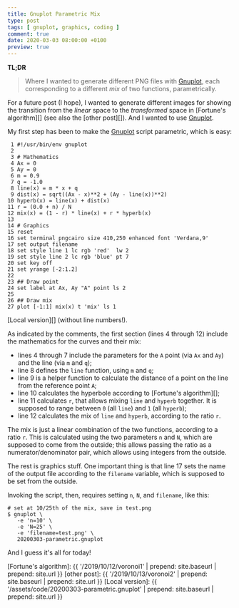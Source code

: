 ```yaml
---
title: Gnuplot Parametric Mix
type: post
tags: [ gnuplot, graphics, coding ]
comment: true
date: 2020-03-03 08:00:00 +0100
preview: true
---
```


**TL;DR**

> Where I wanted to generate different PNG files with [Gnuplot][], each
> corresponding to a different *mix* of two functions, parametrically.

For a future post (I hope), I wanted to generate different images for
showing the transition from the *linear* space to the *transformed*
space in [Fortune's algorithm][] (see also the [other post][]). And I
wanted to use [Gnuplot][].

My first step has been to make the [Gnuplot][] script parametric, which
is easy:

```
 1 #!/usr/bin/env gnuplot
 2
 3 # Mathematics
 4 Ax = 0
 5 Ay = 0
 6 m = 0.9
 7 q = -1.0
 8 line(x) = m * x + q
 9 dist(x) = sqrt((Ax - x)**2 + (Ay - line(x))**2)
10 hyperb(x) = line(x) + dist(x)
11 r = (0.0 + n) / N
12 mix(x) = (1 - r) * line(x) + r * hyperb(x)
13
14 # Graphics
15 reset
16 set terminal pngcairo size 410,250 enhanced font 'Verdana,9'
17 set output filename
18 set style line 1 lc rgb 'red'  lw 2
19 set style line 2 lc rgb 'blue' pt 7
20 set key off
21 set yrange [-2:1.2]
22
23 ## Draw point
24 set label at Ax, Ay "A" point ls 2
25
26 ## Draw mix
27 plot [-1:1] mix(x) t 'mix' ls 1
```

[Local version][] (without line numbers!).

As indicated by the comments, the first section (lines 4 through 12)
include the mathematics for the curves and their mix:

- lines 4 through 7 include the parameters for the `A` point (via `Ax`
  and `Ay`) and the line (via `m` and `q`);
- line 8 defines the `line` function, using `m` and `q`;
- line 9 is a helper function to calculate the distance of a point on
  the line from the reference point `A`;
- line 10 calculates the hyperbole according to [Fortune's algorithm][];
- line 11 calculates `r`, that allows mixing `line` and `hyperb`
  together. It is supposed to range between `0` (all `line`) and `1`
  (all `hyperb`);
- line 12 calculates the mix of `line` and `hyperb`, according to the
  ratio `r`.

The mix is just a linear combination of the two functions, according to
a ratio `r`. This is calculated using the two parameters `n` and `N`,
which are supposed to come from the outside; this allows passing the
ratio as a numerator/denominator pair, which allows using integers from
the outside.

The rest is graphics stuff. One important thing is that line 17 sets the
name of the output file according to the `filename` variable, which is
supposed to be set from the outside.

Invoking the script, then, requires setting `n`, `N`, and `filename`,
like this:

```
# set at 10/25th of the mix, save in test.png
$ gnuplot \
   -e 'n=10' \
   -e 'N=25' \
   -e 'filename=test.png' \
   20200303-parametric.gnuplot
```

And I guess it's all for today!


[Gnuplot]: http://gnuplot.info/
[Fortune's algorithm]: {{ '/2019/10/12/voronoi1' | prepend: site.baseurl | prepend: site.url }}
[other post]: {{ '/2019/10/13/voronoi2' | prepend: site.baseurl | prepend: site.url }}
[Local version]: {{ '/assets/code/20200303-parametric.gnuplot' | prepend: site.baseurl | prepend: site.url }}

